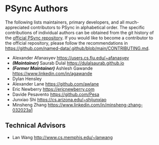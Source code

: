 # PSync Authors

The following lists maintainers, primary developers, and all much-appreciated contributors to PSync in alphabetical order.
The specific contributions of individual authors can be obtained from the git history of the [official PSync repository](https://github.com/named-data/PSync).
If you would like to become a contributor to the official repository, please follow the recommendations in <https://github.com/named-data/.github/blob/main/CONTRIBUTING.md>.

* Alexander Afanasyev <https://users.cs.fiu.edu/~afanasyev>
* ***(Maintainer)*** Saurab Dulal <https://dulalsaurab.github.io>
* ***(Former Maintainer)*** Ashlesh Gawande <https://www.linkedin.com/in/agawande>
* Dylan Hensley
* Alexander Lane <https://github.com/awlane>
* Eric Newberry <https://ericnewberry.com>
* Davide Pesavento <https://github.com/Pesa>
* Junxiao Shi <https://cs.arizona.edu/~shijunxiao>
* Minsheng Zhang <https://www.linkedin.com/in/minsheng-zhang-032023a1>

## Technical Advisors

* Lan Wang <http://www.cs.memphis.edu/~lanwang>
